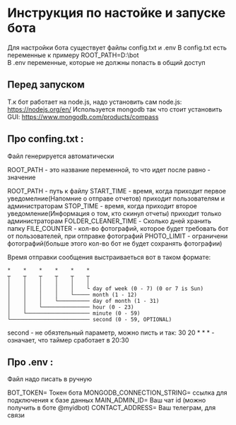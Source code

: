 # Инструкция по настойке и запуске бота 

Для настройки бота существует файлы config.txt и .env
В config.txt есть переменные к примеру ROOT_PATH=D:\bot\
В .env переменные, которые не должны попасть в общий доступ

## Перед запуском 

Т.к бот работает на node.js, надо установить сам node.js:
https://nodejs.org/en/
Используется mongodb так что стоит установить GUI: 
https://www.mongodb.com/products/compass

## Про confing.txt :
Файл генерируется автоматически

ROOT_PATH - это название переменной, то что идет после равно - значение

ROOT_PATH - путь к файлу
START_TIME - время, когда приходит первое уведомелние(Напомние о отправе отчетов) приходит пользователям и администраторам
STOP_TIME - время, когда приходит второе уведомление(Информация о том, кто скинул отчеты) приходит только администраторам
FOLDER_CLEANER_TIME - Сколько дней хранить папку
FILE_COUNTER - кол-во фотографий, которое будет требовать бот от пользователей, при отправке фотографий
PHOTO_LIMIT - ограничени фотографий(больше этого кол-во бот не будет сохранять фотографии)


Время отправки сообщения выстраиваеться вот в таком формате: 

``` 
*    *    *    *    *    *
┬    ┬    ┬    ┬    ┬    ┬
│    │    │    │    │    │
│    │    │    │    │    └ day of week (0 - 7) (0 or 7 is Sun)
│    │    │    │    └───── month (1 - 12)
│    │    │    └────────── day of month (1 - 31)
│    │    └─────────────── hour (0 - 23)
│    └──────────────────── minute (0 - 59)
└───────────────────────── second (0 - 59, OPTIONAL)
```

second - не обязтельный параметр, можно писть и так: 
30 20 * * * - означает, что таймер сработает в 20:30

## Про .env :
Файл надо писать в ручную

BOT_TOKEN= Токен бота
MONGODB_CONNECTION_STRING=  ссылка для подключения к базе данных
MAIN_ADMIN_ID= Ваш чат id (можно получить в боте @myidbot)
CONTACT_ADDRESS= Ваш телеграм, для связи